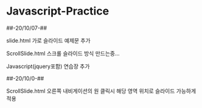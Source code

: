 # Javascript-Practice
##-20/10/07-##

slide.html
가로 슬라이드 예제문 추가

ScrollSlide.html
스크롤 슬라이드 방식 만드는중...


Javascript(jquery포함) 연습장 추가

##-20/10/0-##

ScrollSlide.html
오른쪽 내비게이션의 원 클릭시 해당 영역 위치로 슬라이드 가능하게 적용
